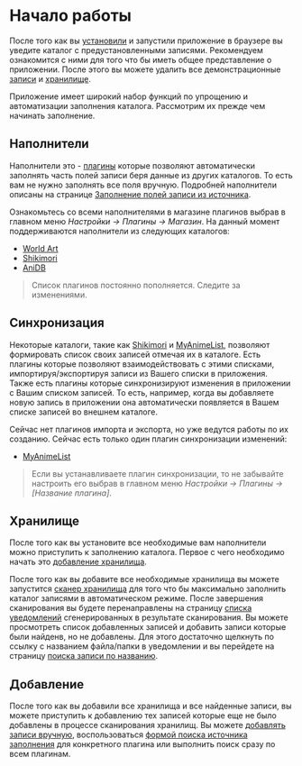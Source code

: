 # Начало работы

После того как вы [установили](/ru/user/install/dist/windows.md) и запустили приложение в браузере вы уведите каталог с
предустановленными записями. Рекомендуем ознакомится с ними для того что бы иметь общее представление о приложении.
После этого вы можете удалить все демонстрационные [записи](/ru/user/item/delete.md) и
[хранилище](/ru/user/storage/delete.md).

Приложение имеет широкий набор функций по упрощению и автоматизации заполнения каталога. Рассмотрим их прежде чем начинать заполнение.

## Наполнители

Наполнители это - [плагины](/ru/user/general/plugins.md) которые позволяют автоматически заполнять часть полей записи
беря данные из других каталогов. То есть вам не нужно заполнять все поля вручную. Подробней наполнители описаны на
странице [Заполнение полей записи из источника](/ru/user/item/add/fill.md).

Ознакомьтесь со всеми наполнителями в магазине плагинов выбрав в главном меню *Настройки -> Плагины -> Магазин*. На
данный момент поддерживаются наполнители из следующих каталогов:

- [World Art](http://www.world-art.ru/)
- [Shikimori](http://shikimori.org/)
- [AniDB](http://anidb.net/)

> Список плагинов постоянно пополняется. Следите за изменениями.

## Синхронизация

Некоторые каталоги, такие как [Shikimori](http://shikimori.org/) и [MyAnimeList](http://myanimelist.net/), позволяют
формировать список своих записей отмечая их в каталоге. Есть плагины которые позволяют взаимодействовать с этими
списками, импортируя/экспортируя записи из Вашего списки в приложения. Также есть плагины которые синхронизируют
изменения в приложении с Вашим списком записей. То есть, например, когда вы добавляете новую запись в приложении она
автоматически появляется в Вашем списке записей во внешнем каталоге.

Сейчас нет плагинов импорта и экспорта, но уже ведутся работы по их созданию. Сейчас есть только один плагин
синхронизации изменений:

- [MyAnimeList](http://myanimelist.net/)

> Если вы устанавливаете плагин синхронизации, то не забывайте настроить его выбрав в главном меню *Настройки ->
Плагины -> [Название плагина]*.

## Хранилище

После того как вы установите все необходимые вам наполнители можно приступить к заполнению каталога. Первое с чего
необходимо начать это [добавление хранилища](/ru/user/storage/add.md).

После того как вы добавите все необходимые хранилища вы можете запустится [сканер хранилища](/ru/user/storage/scan.md)
для того что бы максимально заполнить каталог записями в автоматическом режиме. После завершения сканирования вы будете
перенаправлены на страницу [списка уведомлений](/ru/user/storage/scan.md) сгенерированных в результате сканирования.
Вы можете просмотреть список добавленных записей и добавить записи которые были найденв, но не добавлены. Для этого
достаточно щелкнуть по ссылку с названием файла/папки в уведомлении и вы перейдете на страницу [поиска записи по
названию](/ru/user/item/add/search.md "Поиск источника заполнения записи").

## Добавление

После того как вы добавили все хранилища и все найденные записи, вы можете приступить к добавлению тех записей которые
еще не было добавлены в процессе сканирования хранилищ. Вы можете [добавлять записи
вручную](/ru/user/item/add/manually.md), воспользоваться [формой поиска источника
заполнения](/ru/user/item/add/search.md) для конкретного плагина или выполнить поиск сразу по всем плагинам.